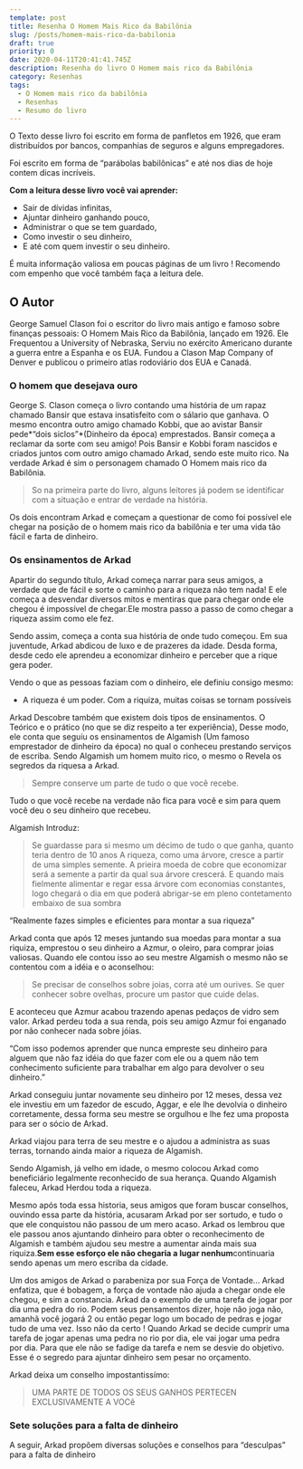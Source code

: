 ```yaml
---
template: post
title: Resenha O Homem Mais Rico da Babilônia
slug: /ṕosts/homem-mais-rico-da-babilonia
draft: true
priority: 0
date: 2020-04-11T20:41:41.745Z
description: Resenha do livro O Homem mais rico da Babilônia
category: Resenhas
tags:
  - O Homem mais rico da babilônia
  - Resenhas
  - Resumo do livro
---
```

O Texto desse livro foi escrito em forma de panfletos em 1926, que eram distribuídos por bancos, companhias de seguros e alguns empregadores.

Foi escrito em forma de “parábolas babilônicas” e até nos dias de hoje contem dicas incríveis.

**Com a leitura desse livro você vai aprender:**

* Sair de dívidas infinitas,
* Ajuntar dinheiro ganhando pouco,
* Administrar o que se tem guardado,
* Como investir o seu dinheiro,
* E até com quem investir o seu dinheiro.

É muita informação valiosa em poucas páginas de um livro ! Recomendo com empenho que você também faça a leitura dele.

## O Autor

George Samuel Clason foi o escritor do livro mais antigo e famoso sobre finanças pessoais: O Homem Mais Rico da Babilônia, lançado em 1926. Ele Frequentou a University of Nebraska, Serviu no exército Americano durante a guerra entre a Espanha e os EUA. Fundou a Clason Map Company of Denver e publicou o primeiro atlas rodoviário dos EUA e Canadá.

### O homem que desejava ouro

George S. Clason começa o livro contando uma história de um rapaz chamado Bansir que estava insatisfeito com o sálario que ganhava. O mesmo encontra outro amigo chamado Kobbi, que ao avistar Bansir pede*“dois siclos”*(Dinheiro da época) emprestados. Bansir começa a reclamar da sorte com seu amigo! Pois Bansir e Kobbi foram nascidos e criados juntos com outro amigo chamado Arkad, sendo este muito rico. Na verdade Arkad é sim o personagem chamado O Homem mais rico da Babilônia.

> So na primeira parte do livro, alguns leitores já podem se identificar com a situação e entrar de verdade na história.

Os dois encontram Arkad e começam a questionar de como foi possível ele chegar na posição de o homem mais rico da babilônia e ter uma vida tão fácil e farta de dinheiro.

### Os ensinamentos de Arkad

Apartir do segundo título, Arkad começa narrar para seus amigos, a verdade que de fácil e sorte o caminho para a riqueza não tem nada! E ele começa a desvendar diversos mitos e mentiras que para chegar onde ele chegou é impossível de chegar.Ele mostra passo a passo de como chegar a riqueza assim como ele fez.

Sendo assim, começa a conta sua história de onde tudo começou. Em sua juventude, Arkad abdicou de luxo e de prazeres da idade. Desda forma, desde cedo ele aprendeu a economizar dinheiro e perceber que a rique gera poder.

Vendo o que as pessoas faziam com o dinheiro, ele definiu consigo mesmo:

* A riqueza é um poder. Com a riquiza, muitas coisas se tornam possíveis

Arkad Descobre também que existem dois tipos de ensinamentos. O Teórico e o prático (no que se diz respeito a ter experiência), Desse modo, ele conta que seguiu os ensinamentos de Algamish (Um famoso emprestador de dinheiro da época) no qual o conheceu prestando serviços de escriba. Sendo Algamish um homem muito rico, o mesmo o Revela os segredos da riquesa a Arkad.

> Sempre conserve um parte de tudo o que você recebe.

Tudo o que você recebe na verdade não fica para você e sim para quem você deu o seu dinheiro que recebeu.

Algamish Introduz:

> Se guardasse para si mesmo um décimo de tudo o que ganha, quanto teria dentro de 10 anos A riqueza, como uma árvore, cresce a partir de uma simples semente. A prieira moeda de cobre que economizar será a semente a partir da qual sua árvore crescerá. E quando mais fielmente alimentar e regar essa árvore com economias constantes, logo chegará o dia em que poderá abrigar-se em pleno contetamento embaixo de sua sombra

“Realmente fazes simples e eficientes para montar a sua riqueza”

Arkad conta que após 12 meses juntando sua moedas para montar a sua riquiza, emprestou o seu dinheiro a Azmur, o oleiro, para comprar joias valiosas. Quando ele contou isso ao seu mestre Algamish o mesmo não se contentou com a idéia e o aconselhou:

> Se precisar de conselhos sobre joias, corra até um ourives. Se quer conhecer sobre ovelhas, procure um pastor que cuide delas.

E aconteceu que Azmur acabou trazendo apenas pedaços de vidro sem valor. Arkad perdeu toda a sua renda, pois seu amigo Azmur foi enganado por não conhecer nada sobre jóias.

“Com isso podemos aprender que nunca empreste seu dinheiro para alguem que não faz idéia do que fazer com ele ou a quem não tem conhecimento suficiente para trabalhar em algo para devolver o seu dinheiro.”

Arkad conseguiu juntar novamente seu dinheiro por 12 meses, dessa vez ele investiu em um fazedor de escudo, Aggar, e ele lhe devolvia o dinheiro corretamente, dessa forma seu mestre se orgulhou e lhe fez uma proposta para ser o sócio de Arkad.

Arkad viajou para terra de seu mestre e o ajudou a administra as suas terras, tornando ainda maior a riqueza de Algamish.

Sendo Algamish, já velho em idade, o mesmo colocou Arkad como beneficiário legalmente reconhecido de sua herança. Quando Algamish faleceu, Arkad Herdou toda a riqueza.

Mesmo após toda essa historia, seus amigos que foram buscar conselhos, ouvindo essa parte da história, acusaram Arkad por ser sortudo, e tudo o que ele conquistou não passou de um mero acaso. Arkad os lembrou que ele passou anos ajuntando dinheiro para obter o reconhecimento de Algamish e também ajudou seu mestre a aumentar ainda mais sua riquiza.**Sem esse esforço ele não chegaria a lugar nenhum**continuaria sendo apenas um mero escriba da cidade.

Um dos amigos de Arkad o parabeniza por sua Força de Vontade… Arkad enfatiza, que é bobagem, a força de vontade não ajuda a chegar onde ele chegou, e sim a constancia. Arkad da o exemplo de uma tarefa de jogar por dia uma pedra do rio. Podem seus pensamentos dizer, hoje não joga não, amanhã você jogará 2 ou então pegar logo um bocado de pedras e jogar tudo de uma vez. Isso não da certo ! Quando Arkad se decide cumprir uma tarefa de jogar apenas uma pedra no rio por dia, ele vai jogar uma pedra por dia. Para que ele não se fadige da tarefa e nem se desvie do objetivo. Esse é o segredo para ajuntar dinheiro sem pesar no orçamento.

Arkad deixa um conselho impostantissímo:

> UMA PARTE DE TODOS OS SEUS GANHOS PERTECEN EXCLUSIVAMENTE A VOCê

### Sete soluções para a falta de dinheiro

A seguir, Arkad propõem diversas soluções e conselhos para “desculpas” para a falta de dinheiro